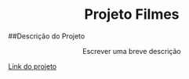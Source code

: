 <h1 align="center">Projeto Filmes</h1>
##Descrição do Projeto
<p align="center">Escrever uma breve descrição</p>
<a href="https://csp-filmes.netlify.app/">Link do projeto</a>
